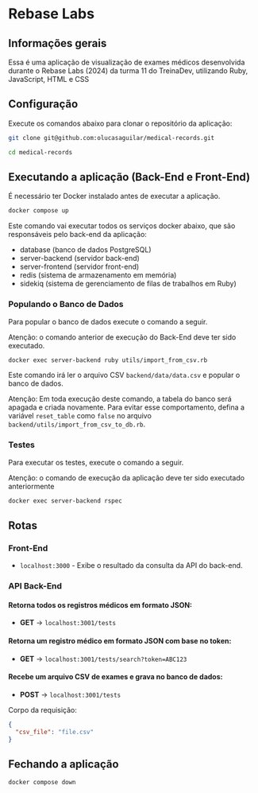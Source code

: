 # Rebase Labs

## Informações gerais

Essa é uma aplicação de visualização de exames médicos desenvolvida durante o Rebase Labs (2024) da turma 11 do TreinaDev, utilizando Ruby, JavaScript, HTML e CSS

## Configuração

Execute os comandos abaixo para clonar o repositório da aplicação:

```bash
git clone git@github.com:olucasaguilar/medical-records.git
```

```bash
cd medical-records
```

## Executando a aplicação (Back-End e Front-End)

É necessário ter Docker instalado antes de executar a aplicação.

```bash
docker compose up
```

Este comando vai executar todos os serviços docker abaixo, que são responsáveis pelo back-end da aplicação:
- database (banco de dados PostgreSQL)
- server-backend (servidor back-end)
- server-frontend (servidor front-end)
- redis (sistema de armazenamento em memória)
- sidekiq (sistema de gerenciamento de filas de trabalhos em Ruby)

### Populando o Banco de Dados

Para popular o banco de dados execute o comando a seguir. 

Atenção: o comando anterior de execução do Back-End deve ter sido executado.

```bash
docker exec server-backend ruby utils/import_from_csv.rb
```

Este comando irá ler o arquivo CSV `backend/data/data.csv` e popular o banco de dados.

Atenção: Em toda execução deste comando, a tabela do banco será apagada e criada novamente. Para evitar esse comportamento, defina a variável `reset_table` como `false` no arquivo `backend/utils/import_from_csv_to_db.rb`.

### Testes

Para executar os testes, execute o comando a seguir. 

Atenção: o comando de execução da aplicação deve ter sido executado anteriormente

```bash
docker exec server-backend rspec
```

## Rotas

### Front-End

- `localhost:3000` - Exibe o resultado da consulta da API do back-end.

### API Back-End

#### Retorna todos os registros médicos em formato JSON:
- **GET** → `localhost:3001/tests`

#### Retorna um registro médico em formato JSON com base no token:
- **GET** → `localhost:3001/tests/search?token=ABC123`

#### Recebe um arquivo CSV de exames e grava no banco de dados:
- **POST** → `localhost:3001/tests`

Corpo da requisição: 
```json
{ 
  "csv_file": "file.csv" 
}
```

## Fechando a aplicação

```bash
docker compose down
```
